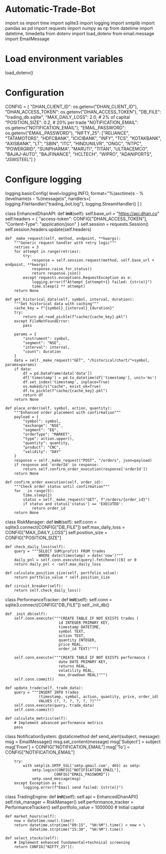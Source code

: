 # Automatic-Trade-Bot
import os
import time
import sqlite3
import logging
import smtplib
import pandas as pd
import requests
import numpy as np
from datetime import datetime, timedelta
from dotenv import load_dotenv
from email.message import EmailMessage

# Load environment variables
load_dotenv()

# Configuration
CONFIG = {
    "DHAN_CLIENT_ID": os.getenv("DHAN_CLIENT_ID"),
    "DHAN_ACCESS_TOKEN": os.getenv("DHAN_ACCESS_TOKEN"),
    "DB_FILE": "trading_db.sqlite",
    "MAX_DAILY_LOSS": 2.0,  # 2% of capital
    "POSITION_SIZE": 0.2,    # 20% per trade
    "NOTIFICATION_EMAIL": os.getenv("NOTIFICATION_EMAIL"),
    "EMAIL_PASSWORD": os.getenv("EMAIL_PASSWORD"),
    "NIFTY_25": ["RELIANCE", "TATAMOTORS", "HDFCBANK", "ICICIBANK", "INFY",
                "TCS", "KOTAKBANK", "AXISBANK", "LT", "SBIN", 
                "ITC", "HINDUNILVR", "ONGC", "NTPC", "POWERGRID",
                "SUNPHARMA", "MARUTI", "TITAN", "ULTRACEMCO", "BAJAJ-AUTO",
                "BAJFINANCE", "HCLTECH", "WIPRO", "ADANIPORTS", "JSWSTEEL"]
}

# Configure logging
logging.basicConfig(
    level=logging.INFO,
    format="%(asctime)s - %(levelname)s - %(message)s",
    handlers=[
        logging.FileHandler("trading_bot.log"),
        logging.StreamHandler()
    ]
)

class EnhancedDhanAPI:
    def __init__(self):
        self.base_url = "https://api.dhan.co"
        self.headers = {
            "access-token": CONFIG["DHAN_ACCESS_TOKEN"],
            "Content-Type": "application/json"
        }
        self.session = requests.Session()
        self.session.headers.update(self.headers)
        
    def _make_request(self, method, endpoint, **kwargs):
        """Generic request handler with retry logic"""
        retries = 3
        for attempt in range(retries):
            try:
                response = self.session.request(method, self.base_url + endpoint, **kwargs)
                response.raise_for_status()
                return response.json()
            except requests.exceptions.RequestException as e:
                logging.error(f"Attempt {attempt+1} failed: {str(e)}")
                time.sleep(2 ** attempt)
        return None

    def get_historical_data(self, symbol, interval, duration):
        """Get historical data with caching"""
        cache_key = f"{symbol}_{interval}_{duration}"
        try:
            return pd.read_pickle(f"cache/{cache_key}.pkl")
        except FileNotFoundError:
            pass
            
        params = {
            "instrument": symbol,
            "segment": "NSE",
            "interval": interval,
            "count": duration
        }
        data = self._make_request("GET", "/historical/chart/"+symbol, params=params)
        if data:
            df = pd.DataFrame(data['data'])
            df['timestamp'] = pd.to_datetime(df['timestamp'], unit='ms')
            df.set_index('timestamp', inplace=True)
            os.makedirs("cache", exist_ok=True)
            df.to_pickle(f"cache/{cache_key}.pkl")
            return df
        return None

    def place_order(self, symbol, action, quantity):
        """Enhanced order placement with confirmation"""
        payload = {
            "symbol": symbol,
            "exchange": "NSE",
            "segment": "EQ",
            "orderType": "MARKET",
            "type": action.upper(),
            "quantity": quantity,
            "product": "CNC",
            "validity": "DAY"
        }
        response = self._make_request("POST", "/orders", json=payload)
        if response and 'orderId' in response:
            return self.confirm_order_execution(response['orderId'])
        return None

    def confirm_order_execution(self, order_id):
        """Check order status until confirmation"""
        for _ in range(5):
            time.sleep(2)
            status = self._make_request("GET", f"/orders/{order_id}")
            if status and status['status'] == 'EXECUTED':
                return order_id
        return None

class RiskManager:
    def __init__(self):
        self.conn = sqlite3.connect(CONFIG["DB_FILE"])
        self.max_daily_loss = CONFIG["MAX_DAILY_LOSS"]
        self.position_size = CONFIG["POSITION_SIZE"]
        
    def check_daily_loss(self):
        query = """SELECT SUM(profit) FROM trades 
                   WHERE date(timestamp) = date('now')"""
        daily_pnl = self.conn.execute(query).fetchone()[0] or 0
        return daily_pnl < -self.max_daily_loss
    
    def calculate_position_size(self, portfolio_value):
        return portfolio_value * self.position_size
    
    def circuit_breaker(self):
        return self.check_daily_loss()

class PerformanceTracker:
    def __init__(self):
        self.conn = sqlite3.connect(CONFIG["DB_FILE"])
        self._init_db()
        
    def _init_db(self):
        self.conn.execute("""CREATE TABLE IF NOT EXISTS trades (
                            id INTEGER PRIMARY KEY,
                            timestamp DATETIME,
                            symbol TEXT,
                            action TEXT,
                            quantity INTEGER,
                            price REAL,
                            order_id TEXT)""")
        
        self.conn.execute("""CREATE TABLE IF NOT EXISTS performance (
                            date DATE PRIMARY KEY,
                            returns REAL,
                            volatility REAL,
                            max_drawdown REAL)""")
        self.conn.commit()
        
    def update_trade(self, trade_data):
        query = """INSERT INTO trades 
                   (timestamp, symbol, action, quantity, price, order_id)
                   VALUES (?, ?, ?, ?, ?, ?)"""
        self.conn.execute(query, trade_data)
        self.conn.commit()
        
    def calculate_metrics(self):
        # Implement advanced performance metrics
        pass

class NotificationSystem:
    @staticmethod
    def send_alert(subject, message):
        msg = EmailMessage()
        msg.set_content(message)
        msg['Subject'] = subject
        msg['From'] = CONFIG["NOTIFICATION_EMAIL"]
        msg['To'] = CONFIG["NOTIFICATION_EMAIL"]
        
        try:
            with smtplib.SMTP_SSL('smtp.gmail.com', 465) as smtp:
                smtp.login(CONFIG["NOTIFICATION_EMAIL"], 
                          CONFIG["EMAIL_PASSWORD"])
                smtp.send_message(msg)
        except Exception as e:
            logging.error(f"Email send failed: {str(e)}")

class TradingEngine:
    def __init__(self):
        self.api = EnhancedDhanAPI()
        self.risk_manager = RiskManager()
        self.performance_tracker = PerformanceTracker()
        self.portfolio_value = 1000000  # Initial capital
        
    def market_hours(self):
        now = datetime.now().time()
        return datetime.strptime("09:15", "%H:%M").time() < now < \
               datetime.strptime("15:30", "%H:%M").time()
               
    def select_stocks(self):
        # Implement enhanced fundamental+technical screening
        return CONFIG["NIFTY_25"][:
